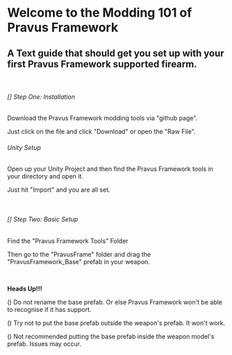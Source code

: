 # Welcome to the Modding 101 of Pravus Framework

## A Text guide that should get you set up with your first Pravus Framework supported firearm.
<br    />

###### [] Step One: Installation

Download the Pravus Framework modding tools via "github page".

Just click on the file and click "Download" or open the "Raw File".

###### Unity Setup

Open up your Unity Project and then find the Pravus Framework tools in your directory and open it.

Just hit "Import" and you are all set.


<br     />

###### [] Step Two: Basic Setup

Find the "Pravus Framework Tools" Folder

Then go to the "PravusFrame" folder and drag the "PravusFramework_Base" prefab in your weapon.

<br    />

**Heads Up!!!**

() Do not rename the base prefab. Or else Pravus Framework won't be able to recognise if it has support.

() Try not to put the base prefab outside the weapon's prefab. It won't work.

() Not recommended putting the base prefab inside the weapon model's prefab. Issues may occur.






